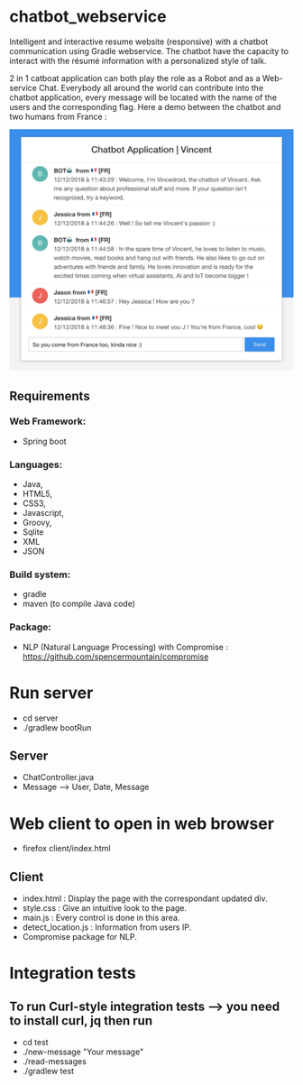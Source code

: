 # chatbot_webservice
Intelligent and interactive resume website (responsive) with a chatbot communication using Gradle webservice. The chatbot have the capacity to interact with the résumé information with a personalized style of talk. 

2 in 1 catboat application can both play the role as a Robot and as a Web-service Chat. Everybody all around the world can contribute into the chatbot application, every message will be located with the name of the users and the corresponding flag. Here a demo between the chatbot and two humans from France :

![alt text](https://raw.githubusercontent.com/vrakosky/chatbot_webservice/master/doc/demo.png)

## Requirements

### Web Framework: 
- Spring boot

### Languages: 
- Java,  
- HTML5,
- CSS3,
- Javascript,
- Groovy, 
- Sqlite
- XML
- JSON

### Build system: 
- gradle 
- maven (to compile Java code)

### Package: 
- NLP (Natural Language Processing) with Compromise : https://github.com/spencermountain/compromise

# Run server
- cd server
- ./gradlew bootRun

## Server
- ChatController.java
- Message --> User, Date, Message

# Web client to open in web browser
- firefox client/index.html

## Client
- index.html : Display the page with the correspondant updated div.
- style.css : Give an intuitive look to the page.
- main.js : Every control is done in this area.
- detect_location.js : Information from users IP.
- Compromise package for NLP.

# Integration tests
## To run Curl-style integration tests --> you need to install curl, jq then run
- cd test
- ./new-message "Your message"
- ./read-messages
- ./gradlew test

